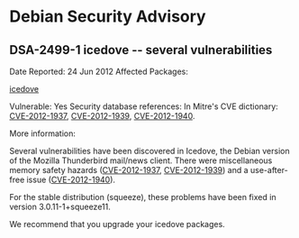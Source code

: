 
Debian Security Advisory
========================


DSA-2499-1 icedove -- several vulnerabilities
---------------------------------------------



Date Reported:
24 Jun 2012
Affected Packages:

[icedove](https://packages.debian.org/src:icedove)

Vulnerable:
Yes
Security database references:
In Mitre's CVE dictionary: [CVE-2012-1937](https://security-tracker.debian.org/tracker/CVE-2012-1937), [CVE-2012-1939](https://security-tracker.debian.org/tracker/CVE-2012-1939), [CVE-2012-1940](https://security-tracker.debian.org/tracker/CVE-2012-1940).  

More information:

Several vulnerabilities have been discovered in Icedove, the Debian
version of the Mozilla Thunderbird mail/news client. There were
miscellaneous memory safety hazards
([CVE-2012-1937](https://security-tracker.debian.org/tracker/CVE-2012-1937),
[CVE-2012-1939](https://security-tracker.debian.org/tracker/CVE-2012-1939)) and
a use-after-free issue
([CVE-2012-1940](https://security-tracker.debian.org/tracker/CVE-2012-1940)).


For the stable distribution (squeeze), these problems have been fixed
in version 3.0.11-1+squeeze11.


We recommend that you upgrade your icedove packages.





